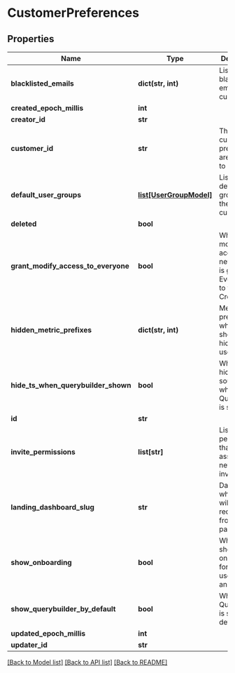 # CustomerPreferences

## Properties
Name | Type | Description | Notes
------------ | ------------- | ------------- | -------------
**blacklisted_emails** | **dict(str, int)** | List of blacklisted emails of the customer | [optional] 
**created_epoch_millis** | **int** |  | [optional] 
**creator_id** | **str** |  | [optional] 
**customer_id** | **str** | The id of the customer preferences are attached to | 
**default_user_groups** | [**list[UserGroupModel]**](UserGroupModel.md) | List of default user groups of the customer | [optional] 
**deleted** | **bool** |  | [optional] 
**grant_modify_access_to_everyone** | **bool** | Whether modify access of new entites is granted to Everyone or to the Creator | 
**hidden_metric_prefixes** | **dict(str, int)** | Metric prefixes which should be hidden from user | [optional] 
**hide_ts_when_querybuilder_shown** | **bool** | Whether to hide TS source input when Querybuilder is shown | 
**id** | **str** |  | [optional] 
**invite_permissions** | **list[str]** | List of permissions that are assigned to newly invited users | [optional] 
**landing_dashboard_slug** | **str** | Dashboard where user will be redirected from landing page | [optional] 
**show_onboarding** | **bool** | Whether to show onboarding for any new user without an override | 
**show_querybuilder_by_default** | **bool** | Whether the Querybuilder is shown by default | 
**updated_epoch_millis** | **int** |  | [optional] 
**updater_id** | **str** |  | [optional] 

[[Back to Model list]](../README.md#documentation-for-models) [[Back to API list]](../README.md#documentation-for-api-endpoints) [[Back to README]](../README.md)


